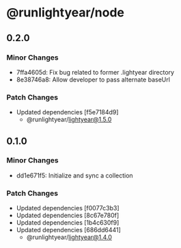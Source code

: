 # @runlightyear/node

## 0.2.0

### Minor Changes

- 7ffa4605d: Fix bug related to former .lightyear directory
- 8e38746a8: Allow developer to pass alternate baseUrl

### Patch Changes

- Updated dependencies [f5e7184d9]
  - @runlightyear/lightyear@1.5.0

## 0.1.0

### Minor Changes

- dd1e671f5: Initialize and sync a collection

### Patch Changes

- Updated dependencies [f0077c3b3]
- Updated dependencies [8c67e780f]
- Updated dependencies [1b4c630f9]
- Updated dependencies [686dd6441]
  - @runlightyear/lightyear@1.4.0
